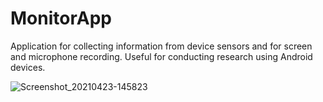 # MonitorApp
Application for collecting information from device sensors and for screen and microphone recording. Useful for conducting research using Android devices.  


![Screenshot_20210423-145823](https://user-images.githubusercontent.com/37753289/115875044-1c558f00-a445-11eb-844e-07aeef858775.png)
